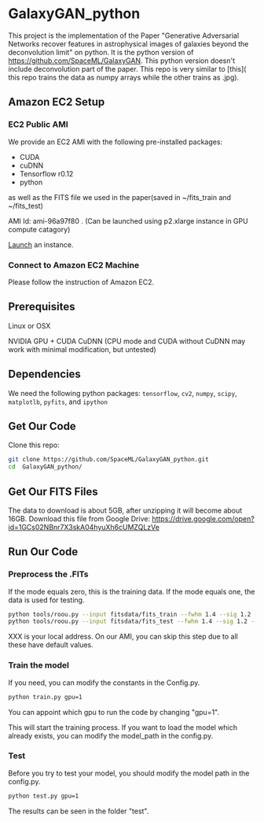 # GalaxyGAN_python
This project is the implementation of the Paper "Generative Adversarial Networks recover features in astrophysical images of galaxies beyond the deconvolution limit" on python. It is the python version of https://github.com/SpaceML/GalaxyGAN. This python version doesn't include deconvolution part of the paper. This repo is very similar to [this]( this repo trains the data as numpy arrays while the other trains as .jpg).  

## Amazon EC2 Setup

### EC2 Public AMI
We provide an EC2 AMI with the following pre-installed packages:

* CUDA
* cuDNN
* Tensorflow r0.12
* python

as well as the FITS file we used in the paper(saved in ~/fits_train and ~/fits_test)

AMI Id: ami-96a97f80
    . (Can be launched using p2.xlarge instance in GPU compute catagory)

 [Launch](https://console.aws.amazon.com/ec2/v2/home?region=us-east-1#Images:sort=visibility) an instance.
### Connect to Amazon EC2 Machine

Please follow the instruction of Amazon EC2.

## Prerequisites

Linux or OSX

NVIDIA GPU + CUDA CuDNN (CPU mode and CUDA without CuDNN may work with minimal modification, but untested)

## Dependencies

We need the following python packages:
`tensorflow`, `cv2`, `numpy`, `scipy`, `matplotlb`, `pyfits`, and `ipython`

## Get Our Code    
Clone this repo:

```bash
git clone https://github.com/SpaceML/GalaxyGAN_python.git 
cd  GalaxyGAN_python/
```

## Get Our FITS Files
The data to download is about 5GB, after unzipping it will become about 16GB. Download this file from Google Drive: https://drive.google.com/open?id=1GCs02NBnr7X3skA04hyuXh6cUMZQLzVe


## Run Our Code


### Preprocess the .FITs
If the mode equals zero, this is the training data. If the mode equals one, the data is used for testing.

```bash
python tools/roou.py --input fitsdata/fits_train --fwhm 1.4 --sig 1.2 --mode 0
python tools/roou.py --input fitsdata/fits_test --fwhm 1.4 --sig 1.2 --mode 1
```
XXX is your local address. On our AMI, you can skip this step due to all these have default values.


### Train the model

If you need, you can modify the constants in the Config.py.

```bash
python train.py gpu=1
```
You can appoint which gpu to run the code by changing "gpu=1".

This will start the training process. If you want to load the model which already exists, you can modify the model_path in the config.py.

### Test 

Before you try to test your model, you should modify the model path in the config.py. 

```bash 
python test.py gpu=1
```
The results can be seen in the folder "test".
